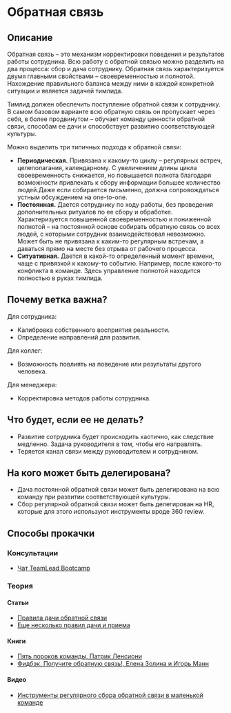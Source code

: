 # Обратная связь
## Описание
Обратная связь – это механизм корректировки поведения и результатов работы сотрудника. Всю работу с обратной связью можно разделить на два процесса: сбор и дача сотруднику. Обратная связь характеризуется двумя главными свойствами – своевременностью и полнотой. Нахождение правильного баланса между ними в каждой конкретной ситуации и является задачей тимлида. 

Тимлид должен обеспечить поступление обратной связи к сотруднику. В самом базовом варианте всю обратную связь он пропускает через себя, в более продвинутом – обучает команду ценности обратной связи, способам ее дачи и способствует развитию соответствующей культуры.

Можно выделить три типичных подхода к обратной связи:
- **Периодическая.** Привязана к какому-то циклу – регулярных встреч, целеполагания, календарному. С увеличением длины цикла своевременность снижается, но повышается полнота благодаря возможности привлекать к сбору информации большее количество людей.Даже если собирается письменно, должна сопровождаться устным обсуждением на one-to-one.
- **Постоянная.**  Дается сотруднику по ходу работы, без проведения дополнительных ритуалов по ее сбору и обработке. Характеризуется повышенной своевременностью и пониженной полнотой – на постоянной основе собирать обратную связь со всех людей, с которыми сотрудник взаимодействовал невозможно. Может быть не привязана к каким-то регулярным встречам, а даваться прямо на месте без отрыва от рабочего процесса.
- **Ситуативная.** Дается в какой-то определенный момент времени, чаще с привязкой к какому-то событию. Например, после какого-то конфликта в команде. Здесь управление полнотой находится полностью в руках тимлида.

## Почему ветка важна?
Для сотрудника:
- Калибровка собственного восприятия реальности.
- Определение направлений для развития.

Для коллег:
- Возможность повлиять на поведение или результаты другого человека.

Для менеджера:
- Корректировка методов работы сотрудника.

## Что будет, если ее не делать?
- Развитие сотрудника будет происходить хаотично, как следствие медленно. Задача руководителя в том, чтобы его направлять.
- Теряется канал связи между руководителем и сотрудником.

## На кого может быть делегирована?
- Дача постоянной обратной связи может быть делегирована на всю команду при развитии соответствующей культуры.
- Сбор регулярной обратной связи может быть делегирован на HR, которые для этого используют инструменты вроде 360 review.

## Способы прокачки
### Консультации
- [Чат TeamLead Bootcamp](https://t.me/teamlead_bootcamp)

### Теория
#### Статьи
- [Правила дачи обратной связи](https://habr.com/ru/company/epam_systems/blog/442672/)
- [Еще несколько правил дачи и приема](https://habr.com/ru/company/yamoney/blog/441036/)

#### Книги
- [Пять пороков команды, Патрик Ленсиони](https://www.ozon.ru/context/detail/id/138829608/)
- [Фидбэк. Получите обратную связь!, Елена Золина и Игорь Манн](https://www.ozon.ru/context/detail/id/31247395/)


#### Видео
- [Инструменты регулярного сбора обратной связи в маленькой команде](https://teamleadconf.ru/moscow/2019/abstracts/4485)
